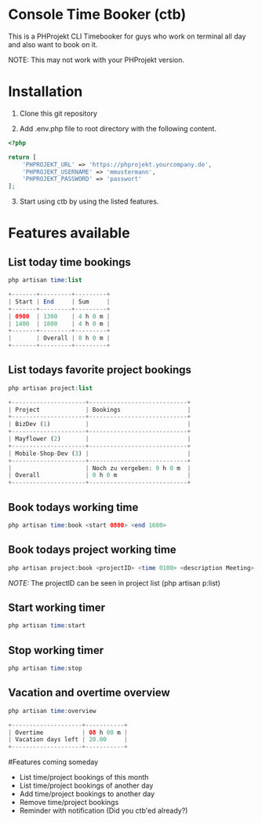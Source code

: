 Console Time Booker (ctb)
===

This is a PHProjekt CLI Timebooker for guys who work on terminal all day and also want to book on it.

NOTE: This may not work with your PHProjekt version.

# Installation

1. Clone this git repository

2. Add .env.php file to root directory with the following content.

```php
<?php

return [
	'PHPROJEKT_URL' => 'https://phprojekt.yourcompany.de',
	'PHPROJEKT_USERNAME' => 'mmustermann',
	'PHPROJEKT_PASSWORD' => 'passwort'
];
```

3. Start using ctb by using the listed features.

# Features available

## List today time bookings
```php
php artisan time:list
```

```php
+-------+---------+---------+
| Start | End     | Sum     |
+-------+---------+---------+
| 0900  | 1300    | 4 h 0 m |
| 1400  | 1800    | 4 h 0 m |
+-------+---------+---------+
|       | Overall | 8 h 0 m |
+-------+---------+---------+
```

## List todays favorite project bookings
```php
php artisan project:list
```

```php
+---------------------+----------------------------+
| Project             | Bookings                   |
+---------------------+----------------------------+
| BizDev (1)          |                            |
+---------------------+----------------------------+
| Mayflower (2)       |                            |
+---------------------+----------------------------+
| Mobile-Shop-Dev (3) |                            |
+---------------------+----------------------------+
|                     | Noch zu vergeben: 9 h 0 m  |
| Overall             | 0 h 0 m                    |
+---------------------+----------------------------+
```

## Book todays working time
```php
php artisan time:book <start 0800> <end 1600>
```

## Book todays project working time
```php
php artisan project:book <projectID> <time 0100> <description Meeting>
```

*NOTE:* The projectID can be seen in project list (php artisan p:list)

## Start working timer
```php
php artisan time:start
```

## Stop working timer
```php
php artisan time:stop
```

## Vacation and overtime overview
```php
php artisan time:overview
```

```php
+--------------------+-----------+
| Overtime           | 08 h 00 m |
| Vacation days left | 20.00     |
+--------------------+-----------+
```

#Features coming someday

* List time/project bookings of this month
* List time/project bookings of another day
* Add time/project bookings to another day
* Remove time/project bookings
* Reminder with notification (Did you ctb'ed already?)

